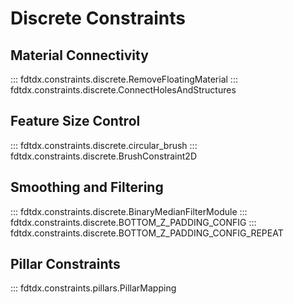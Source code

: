 # Discrete Constraints

## Material Connectivity
::: fdtdx.constraints.discrete.RemoveFloatingMaterial
::: fdtdx.constraints.discrete.ConnectHolesAndStructures

## Feature Size Control
::: fdtdx.constraints.discrete.circular_brush
::: fdtdx.constraints.discrete.BrushConstraint2D

## Smoothing and Filtering
::: fdtdx.constraints.discrete.BinaryMedianFilterModule
::: fdtdx.constraints.discrete.BOTTOM_Z_PADDING_CONFIG
::: fdtdx.constraints.discrete.BOTTOM_Z_PADDING_CONFIG_REPEAT

## Pillar Constraints
::: fdtdx.constraints.pillars.PillarMapping
